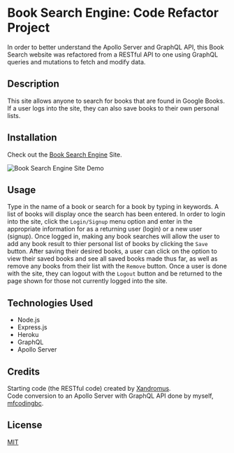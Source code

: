 # Book Search Engine: Code Refactor Project

In order to better understand the Apollo Server and GraphQL API, this Book Search website was refactored from a RESTful API to one using GraphQL queries and mutations to fetch and modify data.

## Description

This site allows anyone to search for books that are found in Google Books. If a user logs into the site, they can also save books to their own personal lists.

## Installation

Check out the [Book Search Engine](https://quiet-springs-57791.herokuapp.com/) Site.

![Book Search Engine Site Demo](./assets/images/book_search_engine_demo.gif)

## Usage

Type in the name of a book or search for a book by typing in keywords. A list of books will display once the search has been entered. In order to login into the site, click the `Login/Signup` menu option and enter in the appropriate information for as a returning user (login) or a new user (signup). Once logged in, making any book searches will allow the user to add any book result to thier personal list of books by clicking the `Save` button. After saving their desired books, a user can click on the option to view their saved books and see all saved books made thus far, as well as remove any books from their list with the `Remove` button. Once a user is done with the site, they can logout with the `Logout` button and be returned to the page shown for those not currently logged into the site.

## Technologies Used

- Node.js
- Express.js
- Heroku
- GraphQL
- Apollo Server

## Credits

Starting code (the RESTful code) created by [Xandromus](https://github.com/Xandromus).  
Code conversion to an Apollo Server with GraphQL API done by myself, [mfcodingbc](https://github.com/mfcodingbc).

## License

[MIT](https://choosealicense.com/licenses/mit/)

